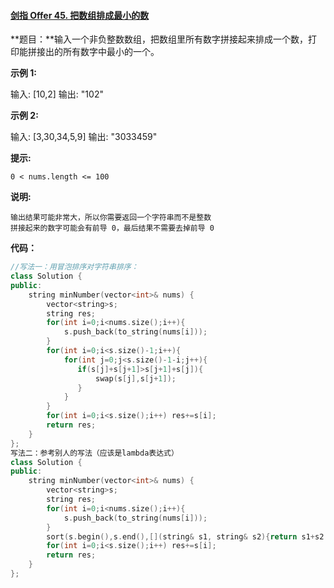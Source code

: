 #### [剑指 Offer 45. 把数组排成最小的数](https://leetcode-cn.com/problems/ba-shu-zu-pai-cheng-zui-xiao-de-shu-lcof/)

**题目：**输入一个非负整数数组，把数组里所有数字拼接起来排成一个数，打印能拼接出的所有数字中最小的一个。 

**示例 1:**

输入: [10,2]
输出: "102"

**示例 2:**

输入: [3,30,34,5,9]
输出: "3033459"

**提示:**

    0 < nums.length <= 100

**说明:**

    输出结果可能非常大，所以你需要返回一个字符串而不是整数
    拼接起来的数字可能会有前导 0，最后结果不需要去掉前导 0

**代码：**

```c++
//写法一：用冒泡排序对字符串排序：
class Solution {
public:
    string minNumber(vector<int>& nums) {
        vector<string>s;
        string res;
        for(int i=0;i<nums.size();i++){
            s.push_back(to_string(nums[i]));
        }
        for(int i=0;i<s.size()-1;i++){
            for(int j=0;j<s.size()-1-i;j++){
               if(s[j]+s[j+1]>s[j+1]+s[j]){
                   swap(s[j],s[j+1]);
               }
            }    
        }
        for(int i=0;i<s.size();i++) res+=s[i];
        return res;
    }
};
写法二：参考别人的写法（应该是lambda表达式）
class Solution {
public:
    string minNumber(vector<int>& nums) {
        vector<string>s;
        string res;
        for(int i=0;i<nums.size();i++){
            s.push_back(to_string(nums[i]));
        }
        sort(s.begin(),s.end(),[](string& s1, string& s2){return s1+s2 < s2+s1;});//字符排序
        for(int i=0;i<s.size();i++) res+=s[i];
        return res;
    }
};

```

